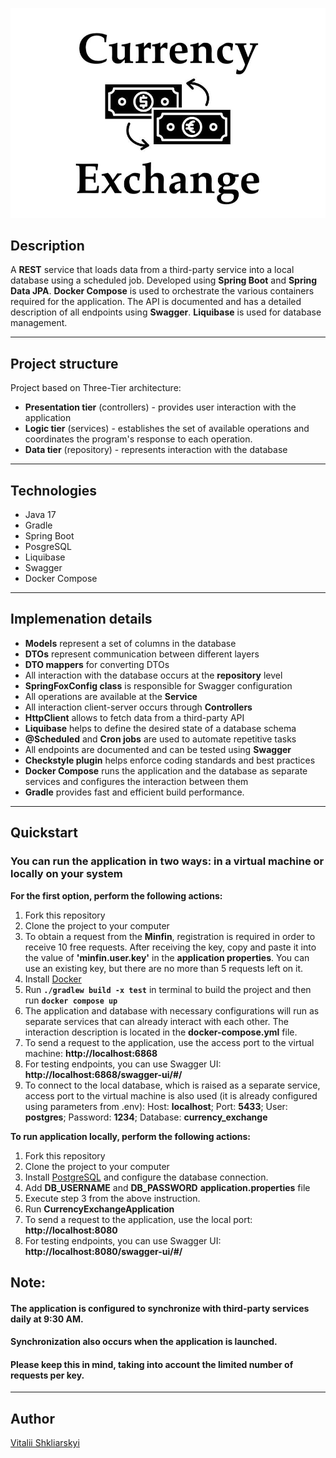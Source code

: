 ![Header](src/main/resources/pictures/currency_exchange.jpeg)

##  Description
A **REST** service that loads data from a third-party service into a local database using a scheduled job. Developed using **Spring Boot** and **Spring Data JPA**. 
**Docker Compose** is used to orchestrate the various containers required for the application. The API is documented and has a detailed description of all endpoints using **Swagger**.
**Liquibase** is used for database management.

---

##  Project structure
Project based on Three-Tier architecture:
- **Presentation tier** (controllers) - provides user interaction with the application
- **Logic tier** (services) - establishes the set of available operations and coordinates the program's response to each operation.
- **Data tier** (repository) - represents interaction with the database

---

## Technologies
- Java 17
- Gradle
- Spring Boot
- PosgreSQL
- Liquibase
- Swagger 
- Docker Compose

---
## Implemenation details
- **Models** represent a set of columns in the database
- **DTOs** represent communication between different layers
- **DTO mappers** for converting DTOs
- All interaction with the database occurs at the **repository** level
- **SpringFoxConfig class** is responsible for Swagger configuration
- All operations are available at the **Service**
- All interaction client-server occurs through **Controllers**
- **HttpClient** allows to fetch data from a third-party API
- **Liquibase** helps to define the desired state of a database schema
- **@Scheduled** and **Cron jobs** are used to automate repetitive tasks 
- All endpoints are documented and can be tested using **Swagger**
- **Checkstyle plugin** helps enforce coding standards and best practices
- **Docker Compose** runs the application and the database as separate services and configures the interaction between them
- **Gradle** provides fast and efficient build performance.

---

## Quickstart
### You can run the application in two ways: in a virtual machine or locally on your system
**For the first option, perform the following actions:**
1. Fork this repository
2. Clone the project to your computer
3. To obtain a request from the **Minfin**, registration is required in order to receive 10 free requests.
After receiving the key, copy and paste it into the value of **'minfin.user.key'** in the **application properties**. 
You can use an existing key, but there are no more than 5 requests left on it.
4. Install [Docker](https://www.docker.com/products/docker-desktop/)
5. Run **`./gradlew build -x test`** in terminal to build the project and then run **`docker compose up`**
6. The application and database with necessary configurations will run as separate services that can already interact with each other. The interaction description is located in the **docker-compose.yml** file. 
7. To send a request to the application, use the access port to the virtual machine: **http://localhost:6868**
8. For testing endpoints, you can use Swagger UI: **http://localhost:6868/swagger-ui/#/**
9. To connect to the local database, which is raised as a separate service, access port to the virtual machine is also used (it is already configured using parameters from .env):
Host: **localhost**; Port: **5433**; User: **postgres**; Password: **1234**; Database: **currency_exchange**


**To run application locally, perform the following actions:**
1. Fork this repository
2. Clone the project to your computer
3. Install [PostgreSQL](https://www.postgresql.org/download/) and configure the database connection.
4. Add **DB_USERNAME** and **DB_PASSWORD** **application.properties** file
5. Execute step 3 from the above instruction.
6. Run **CurrencyExchangeApplication**
7. To send a request to the application, use the local port: **http://localhost:8080**
8. For testing endpoints, you can use Swagger UI: **http://localhost:8080/swagger-ui/#/**


## Note:
#### The application is configured to synchronize with third-party services daily at 9:30 AM. 
#### Synchronization also occurs when the application is launched. 
#### Please keep this in mind, taking into account the limited number of requests per key.

---

## Author

[Vitalii Shkliarskyi](https://github.com/VitaliiShkliarskyi)